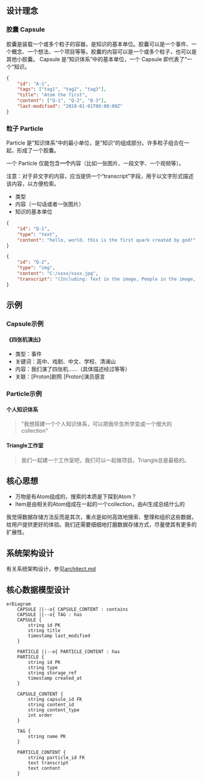 ## 设计理念

### 胶囊 Capsule

胶囊是装载一个或多个粒子的容器，是知识的基本单位。胶囊可以是一个事件、一个概念、一个想法、一个项目等等。胶囊的内容可以是一个或多个粒子，也可以是其他小胶囊。 Capsule 是“知识体系”中的基本单位，一个 Capsule 即代表了“一个”知识。

```json
{
    "id": "A-1",
    "tags": ["tag1", "tag2", "tag3"],
    "title": "Atom the first",
    "content": ["Q-1", "Q-2", "Q-3"],
    "last-modified": "2019-01-01T00:00:00Z"
}

```

### 粒子 Particle

Particle 是”知识体系“中的最小单位，是”知识“的组成部分。许多粒子组合在一起，形成了一个胶囊。

一个 Particle 仅能包含**一个**内容（比如一张图片、一段文字、一个视频等）。

注意：对于非文字的内容，应当提供一个“transcript”字段，用于以文字形式描述该内容，以方便检索。

- 类型
- 内容（一句话或者一张图片）
- 知识的基本单位




```json
{
    "id": "Q-1",
    "type": "text",
    "content": "hello, world. this is the first quark created by god!"
}
```
```json
{
    "id": "Q-2",
    "type": "img",
    "content": "C:/xxxx/xxxx.jpg",
    "transcript": "(Including: Text in the image, People in the image, etc. in order to make the image searchable)"
}
```

## 示例

### Capsule示例
#### 《四张机演出》
- 类型：事件
- 关键词：高中、戏剧、中文、学校、清澜山
- 内容：我们演了四张机……（具体描述经过等等）
- 关联：[Proton]剧照 [Proton]演员感言

### Particle示例
#### 个人知识体系
> "我想搭建一个个人知识体系，可以把我毕生所学变成一个很大的collection"

#### Triangle工作室
> 我们一起建一个工作室吧，我们可以一起做项目。Triangle总是最稳的。

## 核心思想
- 万物是有Atom组成的，搜索的本质是下探到Atom？
- Item是由相关的Atom组成在一起的一个collection，由AI生成总结什么的

我觉得数据存储方法反而是其次，重点是如何高效地搜索、整理和组织这些数据，给用户提供更好的体验。我们还需要细细地打磨数据存储方式，尽量使其有更多的扩展性。

## 系统架构设计
有关系统架构设计，参见[architect.md](./architect.md)

## 核心数据模型设计
```mermaid
erDiagram
    CAPSULE ||--o{ CAPSULE_CONTENT : contains
    CAPSULE ||--o{ TAG : has
    CAPSULE {
        string id PK
        string title
        timestamp last_modified
    }
    
    PARTICLE ||--o{ PARTICLE_CONTENT : has
    PARTICLE {
        string id PK
        string type
        string storage_ref
        timestamp created_at
    }
    
    CAPSULE_CONTENT {
        string capsule_id FK 
        string content_id
        string content_type
        int order
    }
    
    TAG {
        string name PK
    }
    
    PARTICLE_CONTENT {
        string particle_id FK
        text transcript
        text content
    }
```
